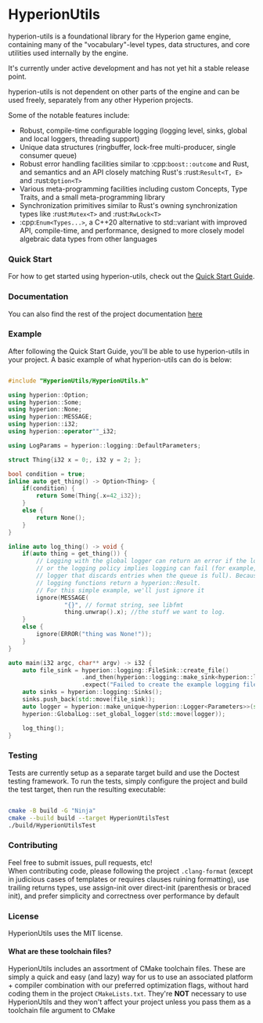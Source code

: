 # HyperionUtils

hyperion-utils is a foundational library for the Hyperion game engine, containing many of the
"vocabulary"-level types, data structures, and core utilities used internally by the engine.

It's currently under active development and has not yet hit a stable release point.

hyperion-utils is not dependent on other parts of the engine and can be used freely, separately from
any other Hyperion projects.

Some of the notable features include:

- Robust, compile-time configurable logging (logging level, sinks, global and local loggers,
  threading support)
- Unique data structures (ringbuffer, lock-free multi-producer, single consumer queue)
- Robust error handling facilities similar to :cpp:`boost::outcome` and Rust,
  and semantics and an API closely matching Rust's :rust:`Result<T, E>` and :rust:`Option<T>`
- Various meta-programming facilities including custom Concepts, Type Traits, and a small
  meta-programming library
- Synchronization primitives similar to Rust's owning synchronization types like :rust:`Mutex<T>` and :rust:`RwLock<T>`
- :cpp:`Enum<Types...>`, a C++20 alternative to std::variant with improved API, compile-time, and performance,
  designed to more closely model algebraic data types from other languages


### Quick Start

For how to get started using hyperion-utils, check out the [Quick Start Guide](https://braxtons12.github.io/Hyperion-Utils/quick_start.html).

### Documentation

You can also find the rest of the project documentation [here](https://braxtons12.github.io/Hyperion-Utils/)

### Example

After following the Quick Start Guide, you'll be able to use hyperion-utils in your project.
A basic example of what hyperion-utils can do is below:

```cpp

#include "HyperionUtils/HyperionUtils.h"

using hyperion::Option;
using hyperion::Some;
using hyperion::None;
using hyperion::MESSAGE;
using hyperion::i32;
using hyperion::operator""_i32;

using LogParams = hyperion::logging::DefaultParameters;

struct Thing{i32 x = 0;, i32 y = 2; };

bool condition = true;
inline auto get_thing() -> Option<Thing> {
	if(condition) {
		return Some(Thing{.x=42_i32});
	}
	else {
		return None();
	}
}

inline auto log_thing() -> void {
    if(auto thing = get_thing()) {
        // Logging with the global logger can return an error if the logger hasn't been initialized,
        // or the logging policy implies logging can fail (for example, if using an ayschronous
        // logger that discards entries when the queue is full). Because of this, the default
        // logging functions return a hyperion::Result.
        // For this simple example, we'll just ignore it
        ignore(MESSAGE(
                "{}", // format string, see libfmt
                thing.unwrap().x); //the stuff we want to log.
    }
    else {
        ignore(ERROR("thing was None!"));
    }
}

auto main(i32 argc, char** argv) -> i32 {
    auto file_sink = hyperion::logging::FileSink::create_file()
                     .and_then(hyperion::logging::make_sink<hyperion::logging::FileSink, hyperion::fs::File&&>)
                     .expect("Failed to create the example logging file!");
    auto sinks = hyperion::logging::Sinks();
    sinks.push_back(std::move(file_sink));
    auto logger = hyperion::make_unique<hyperion::Logger<Parameters>>(std::move(sinks));
    hyperion::GlobalLog::set_global_logger(std::move(logger));

    log_thing();
}

```

### Testing

Tests are currently setup as a separate target build and use the Doctest testing framework.
To run the tests, simply configure the project and build the test target, then run the resulting executable:<br>

```sh

cmake -B build -G "Ninja"
cmake --build build --target HyperionUtilsTest
./build/HyperionUtilsTest

```

### Contributing

Feel free to submit issues, pull requests, etc!<br>
When contributing code, please following the project `.clang-format` (except in judicious cases of
templates or requires clauses ruining formatting), use trailing returns types, use assign-init over direct-init
(parenthesis or braced init), and prefer simplicity and correctness over performance by default

### License
HyperionUtils uses the MIT license.

#### What are these toolchain files?

HyperionUtils includes an assortment of CMake toolchain files. These are simply a quick and easy
(and lazy) way for us to use an associated platform + compiler combination with our preferred
optimization flags, without hard coding them in the project `CMakeLists.txt`. They're **NOT**
necessary to use HyperionUtils and they won't affect your project unless you pass them as a
toolchain file argument to CMake
